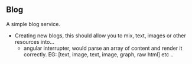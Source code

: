 Blog
---

A simple blog service.

- Creating new blogs, this should allow you to mix, text, images or other resources into...
  - angular interrupter, would parse an array of content and render it  correctly. EG: [text, image, text, image, graph, raw html] etc .. 

